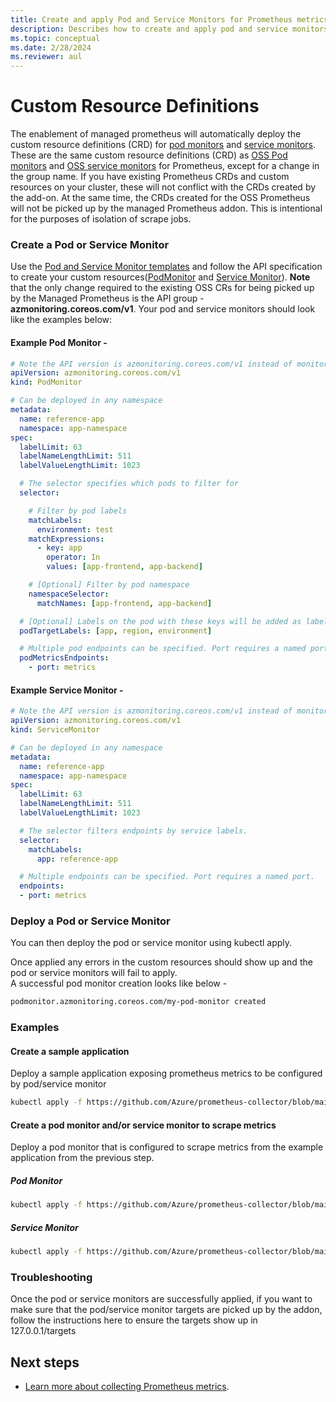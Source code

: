 ```yaml
---
title: Create and apply Pod and Service Monitors for Prometheus metrics in Azure Monitor
description: Describes how to create and apply pod and service monitors to scrape Prometheus metrics in Azure Monitor to Kubernetes cluster.
ms.topic: conceptual
ms.date: 2/28/2024
ms.reviewer: aul
---
```

# Custom Resource Definitions
The enablement of managed prometheus will automatically deploy the custom resource definitions (CRD) for [pod monitors](https://github.com/Azure/prometheus-collector/blob/main/otelcollector/deploy/addon-chart/azure-monitor-metrics-addon/templates/ama-metrics-podmonitor-crd.yaml) and [service monitors](https://github.com/Azure/prometheus-collector/blob/main/otelcollector/deploy/addon-chart/azure-monitor-metrics-addon/templates/ama-metrics-servicemonitor-crd.yaml). These are the same custom resource definitions (CRD) as [OSS Pod monitors](https://github.com/prometheus-operator/prometheus-operator/blob/main/Documentation/api.md#monitoring.coreos.com/v1.PodMonitor) and [OSS service monitors](https://github.com/prometheus-operator/prometheus-operator/blob/main/Documentation/api.md#monitoring.coreos.com/v1.ServiceMonitor) for Prometheus, except for a change in the group name. If you have existing Prometheus CRDs and custom resources on your cluster, these will not conflict with the CRDs created by the add-on. At the same time, the CRDs created for the OSS Prometheus will not be picked up by the managed Prometheus addon. This is intentional for the purposes of isolation of scrape jobs.

### Create a Pod or Service Monitor
Use the [Pod and Service Monitor templates](https://github.com/Azure/prometheus-collector/tree/main/otelcollector/customresources) and follow the API specification to create your custom resources([PodMonitor](https://github.com/prometheus-operator/prometheus-operator/blob/main/Documentation/api.md#podmonitor) and [Service Monitor](https://github.com/prometheus-operator/prometheus-operator/blob/main/Documentation/api.md#monitoring.coreos.com/v1.ServiceMonitor)). **Note** that the only change required to the existing OSS CRs for being picked up by the Managed Prometheus is the API group - **azmonitoring.coreos.com/v1**.
Your pod and service monitors should look like the examples below:

#### Example Pod Monitor -

```yaml
# Note the API version is azmonitoring.coreos.com/v1 instead of monitoring.coreos.com/v1
apiVersion: azmonitoring.coreos.com/v1
kind: PodMonitor

# Can be deployed in any namespace
metadata:
  name: reference-app
  namespace: app-namespace
spec:
  labelLimit: 63
  labelNameLengthLimit: 511
  labelValueLengthLimit: 1023

  # The selector specifies which pods to filter for
  selector:

    # Filter by pod labels
    matchLabels:
      environment: test
    matchExpressions:
      - key: app
        operator: In
        values: [app-frontend, app-backend]

    # [Optional] Filter by pod namespace
    namespaceSelector:
      matchNames: [app-frontend, app-backend]

  # [Optional] Labels on the pod with these keys will be added as labels to each metric scraped
  podTargetLabels: [app, region, environment]

  # Multiple pod endpoints can be specified. Port requires a named port.
  podMetricsEndpoints:
    - port: metrics
```
#### Example Service Monitor - 
```yaml
# Note the API version is azmonitoring.coreos.com/v1 instead of monitoring.coreos.com/v1
apiVersion: azmonitoring.coreos.com/v1
kind: ServiceMonitor

# Can be deployed in any namespace
metadata:
  name: reference-app
  namespace: app-namespace
spec:
  labelLimit: 63
  labelNameLengthLimit: 511
  labelValueLengthLimit: 1023

  # The selector filters endpoints by service labels.
  selector:
    matchLabels:
      app: reference-app

  # Multiple endpoints can be specified. Port requires a named port.
  endpoints:
  - port: metrics
```

### Deploy a Pod or Service Monitor
You can then deploy the pod or service monitor using kubectl apply.


Once applied any errors in the custom resources should show up and the pod or service monitors will fail to apply.  
A successful pod monitor creation looks like below - 
```bash
podmonitor.azmonitoring.coreos.com/my-pod-monitor created
```

### Examples
#### Create a sample application
Deploy a sample application exposing prometheus metrics to be configured by pod/service monitor

```bash
kubectl apply -f https://github.com/Azure/prometheus-collector/blob/main/internal/referenceapp/prometheus-reference-app.yaml
```

#### Create a pod monitor and/or service monitor to scrape metrics 
Deploy a pod monitor that is configured to scrape metrics from the example application from the previous step.

##### Pod Monitor
```bash
kubectl apply -f https://github.com/Azure/prometheus-collector/blob/main/otelcollector/deploy/example-custom-resources/pod-monitor/pod-monitor-reference-app.yaml
```

##### Service Monitor
```bash
kubectl apply -f https://github.com/Azure/prometheus-collector/blob/main/otelcollector/deploy/example-custom-resources/service-monitor/service-monitor-reference-app.yaml
```

### Troubleshooting
Once the pod or service monitors are successfully applied, if you want to make sure that the pod/service monitor targets are picked up by the addon, follow the instructions here to ensure the targets show up in 127.0.0.1/targets

## Next steps

- [Learn more about collecting Prometheus metrics](../essentials/prometheus-metrics-overview.md).
